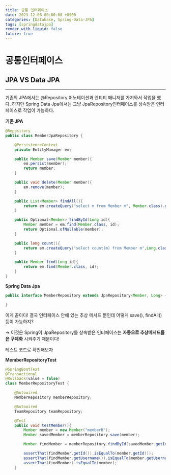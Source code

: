 ```yaml
---
title: 공통 인터페이스
date: 2023-12-06 00:00:00 +0900
categories: [Database, Spring-Data-JPA]
tags: [springdatajpa]
render_with_liquid: false
future: true
---
```


# 공통인터페이스

## JPA VS Data JPA

---

기존의 JPA에서는 @Repository 어노테이션과 엔티티 매니저를 가져와서 작업을 했다. 하지만 Spring Data Jpa에서는 그냥 JpaRepository인터페이스를 상속받은 인터페이스로 작업이 가능하다.

**기존 JPA**

```java
@Repository
public class MemberJpaRepository {

    @PersistenceContext
    private EntityManager em;

    public Member save(Member member){
        em.persist(member);
        return member;
    }

    public void delete(Member member){
        em.remove(member);
    }

    public List<Member> findAll(){
        return em.createQuery("select m from Member m", Member.class).getResultList();
    }

    public Optional<Member> findById(Long id){
        Member member = em.find(Member.class, id);
        return Optional.ofNullable(member);
    }

    public long count(){
        return em.createQuery("select count(m) from Member m",Long.class).getSingleResult();
    }

    public Member find(Long id){
        return em.find(Member.class, id);
    }
}
```

**Spring Data Jpa**

```java
public interface MemberRepository extends JpaRepository<Member, Long> {

}
```

이게 끝이다! 결국 인터페이스 안에 있는 추상 메서드 뿐인데 어떻게 save(), findAll()등이 가능하지?

→ 이것은 Spring이 JpaRepository를 상속받은 인터페이스는 **자동으로 추상메서드들은 구체화** 시켜주기 때문이다!

테스트 코드로 확인해보자

**MemberRepositoryTest**

```java
@SpringBootTest
@Transactional
@Rollback(value = false)
class MemberRepositoryTest {

    @Autowired
    MemberRepository memberRepository;

    @Autowired
    TeamRepository teamRepository;

    @Test
    public void testMember(){
        Member member = new Member("memberB");
        Member savedMember = memberRepository.save(member);

        Member findMember = memberRepository.findById(savedMember.getId()).get();

        assertThat(findMember.getId()).isEqualTo(member.getId());
        assertThat(findMember.getUsername()).isEqualTo(member.getUsername());
        assertThat(findMember).isEqualTo(member);
    }
```
